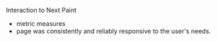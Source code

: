 Interaction to Next Paint
- metric measures
- page was consistently and reliably responsive to the user's needs.